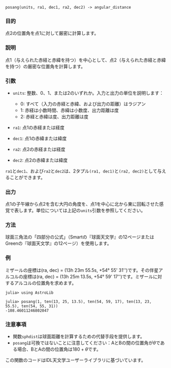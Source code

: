 ```
posang(units, ra1, dec1, ra2, dec2) -> angular_distance
```

### 目的

点2の位置角を点1に対して厳密に計算します。

### 説明

点1（与えられた赤経と赤緯を持つ）を中心として、点2（与えられた赤経と赤緯を持つ）の厳密な位置角を計算します。

### 引数

  * `units`: 整数、0、1、または2のいずれか。入力と出力の単位を説明します：

      * 0: すべて（入力の赤経と赤緯、および出力の距離）はラジアン
      * 1: 赤経は小数時間、赤緯は小数度、出力距離は度
      * 2: 赤経と赤緯は度、出力距離は度
  * `ra1`: 点1の赤経または経度
  * `dec1`: 点1の赤緯または緯度
  * `ra2`: 点2の赤経または経度
  * `dec2`: 点2の赤緯または緯度

`ra1`と`dec1`、および`ra2`と`dec2`は、2タプル`(ra1, dec1)`と`(ra2, dec2)`として与えることができます。

### 出力

点1の子午線から点2を含む大円の角度を、点1を中心に北から東に回転させた感覚で表します。単位については上記の`units`引数を参照してください。

### 方法

球面三角法の「四部分の公式」（Smartの『球面天文学』の12ページまたはGreenの『球面天文学』の12ページ）を使用します。

### 例

ミザールの座標は(ra, dec) = (13h 23m 55.5s, +54° 55' 31'')です。その伴星アルコルの座標は(ra, dec) = (13h 25m 13.5s, +54° 59' 17'')です。ミザールに対するアルコルの位置角を求めます。

```jldoctest
julia> using AstroLib

julia> posang(1, ten(13, 25, 13.5), ten(54, 59, 17), ten(13, 23, 55.5), ten(54, 55, 31))
-108.46011246802047
```

### 注意事項

  * 関数`sphdist`は球面距離を計算するための代替手段を提供します。
  * `posang`は可換ではないことに注意してください：AとBの間の位置角が$θ$である場合、BとAの間の位置角は$180 + θ$です。

この関数のコードはIDL天文学ユーザーライブラリに基づいています。

